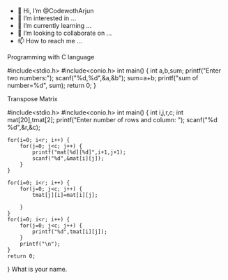 - 👋 Hi, I’m @CodewothArjun
- 👀 I’m interested in ...
- 🌱 I’m currently learning ...
- 💞️ I’m looking to collaborate on ...
- 📫 How to reach me ...


Programming with C language

#include<stdio.h>
#include<conio.h>
int main()
 {
   int a,b,sum;
   printf("Enter two numbers:");
   scanf("%d,%d",&a,&b");
   sum=a+b;
   printf("sum of number=%d", sum);
   return 0;
 }
   
Transpose Matrix

#include<stdio.h>
#include<conio.h>
int main() {
    int i,j,r,c;
    int mat[20],tmat[2];
    printf("Enter number of rows and column: ");
    scanf("%d %d",&r,&c);

    for(i=0; i<r; i++) {
        for(j=0; j<c; j++) {
            printf("mat[%d][%d]",i+1,j+1);
            scanf("%d",&mat[i][j]);
        }
    }

    for(i=0; i<r; i++) {
        for(j=0; j<c; j++) {
            tmat[j][i]=mat[i][j];

        }
    }
    for(i=0; i<r; i++) {
        for(j=0; j<c; j++) {
            printf("%d",tmat[i][j]);
        }
        printf("\n");
    }
    return 0;

}
What is your name.

